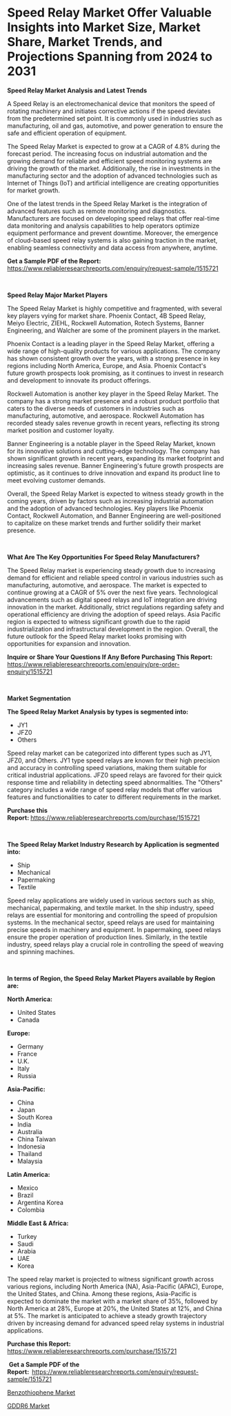 <p><h1>Speed Relay Market Offer Valuable Insights into Market Size, Market Share, Market Trends, and Projections Spanning from 2024 to 2031</h1></p><p><strong>Speed Relay Market Analysis and Latest Trends</strong></p>
<p><p>A Speed Relay is an electromechanical device that monitors the speed of rotating machinery and initiates corrective actions if the speed deviates from the predetermined set point. It is commonly used in industries such as manufacturing, oil and gas, automotive, and power generation to ensure the safe and efficient operation of equipment.</p><p>The Speed Relay Market is expected to grow at a CAGR of 4.8% during the forecast period. The increasing focus on industrial automation and the growing demand for reliable and efficient speed monitoring systems are driving the growth of the market. Additionally, the rise in investments in the manufacturing sector and the adoption of advanced technologies such as Internet of Things (IoT) and artificial intelligence are creating opportunities for market growth.</p><p>One of the latest trends in the Speed Relay Market is the integration of advanced features such as remote monitoring and diagnostics. Manufacturers are focused on developing speed relays that offer real-time data monitoring and analysis capabilities to help operators optimize equipment performance and prevent downtime. Moreover, the emergence of cloud-based speed relay systems is also gaining traction in the market, enabling seamless connectivity and data access from anywhere, anytime.</p></p>
<p><strong>Get a Sample PDF of the Report:&nbsp;</strong> <a href="https://www.reliableresearchreports.com/enquiry/request-sample/1515721">https://www.reliableresearchreports.com/enquiry/request-sample/1515721</a></p>
<p>&nbsp;</p>
<p><strong>Speed Relay Major Market Players</strong></p>
<p><p>The Speed Relay Market is highly competitive and fragmented, with several key players vying for market share. Phoenix Contact, 4B Speed Relay, Meiyo Electric, ZIEHL, Rockwell Automation, Rotech Systems, Banner Engineering, and Walcher are some of the prominent players in the market.</p><p>Phoenix Contact is a leading player in the Speed Relay Market, offering a wide range of high-quality products for various applications. The company has shown consistent growth over the years, with a strong presence in key regions including North America, Europe, and Asia. Phoenix Contact's future growth prospects look promising, as it continues to invest in research and development to innovate its product offerings.</p><p>Rockwell Automation is another key player in the Speed Relay Market. The company has a strong market presence and a robust product portfolio that caters to the diverse needs of customers in industries such as manufacturing, automotive, and aerospace. Rockwell Automation has recorded steady sales revenue growth in recent years, reflecting its strong market position and customer loyalty.</p><p>Banner Engineering is a notable player in the Speed Relay Market, known for its innovative solutions and cutting-edge technology. The company has shown significant growth in recent years, expanding its market footprint and increasing sales revenue. Banner Engineering's future growth prospects are optimistic, as it continues to drive innovation and expand its product line to meet evolving customer demands.</p><p>Overall, the Speed Relay Market is expected to witness steady growth in the coming years, driven by factors such as increasing industrial automation and the adoption of advanced technologies. Key players like Phoenix Contact, Rockwell Automation, and Banner Engineering are well-positioned to capitalize on these market trends and further solidify their market presence.</p></p>
<p>&nbsp;</p>
<p><strong>What Are The Key Opportunities For Speed Relay Manufacturers?</strong></p>
<p><p>The Speed Relay market is experiencing steady growth due to increasing demand for efficient and reliable speed control in various industries such as manufacturing, automotive, and aerospace. The market is expected to continue growing at a CAGR of 5% over the next five years. Technological advancements such as digital speed relays and IoT integration are driving innovation in the market. Additionally, strict regulations regarding safety and operational efficiency are driving the adoption of speed relays. Asia Pacific region is expected to witness significant growth due to the rapid industrialization and infrastructural development in the region. Overall, the future outlook for the Speed Relay market looks promising with opportunities for expansion and innovation.</p></p>
<p><strong>Inquire or Share Your Questions If Any Before Purchasing This Report:</strong> <a href="https://www.reliableresearchreports.com/enquiry/pre-order-enquiry/1515721">https://www.reliableresearchreports.com/enquiry/pre-order-enquiry/1515721</a></p>
<p>&nbsp;</p>
<p><strong>Market Segmentation</strong></p>
<p><strong>The Speed Relay Market Analysis by types is segmented into:</strong></p>
<p><ul><li>JY1</li><li>JFZ0</li><li>Others</li></ul></p>
<p><p>Speed relay market can be categorized into different types such as JY1, JFZ0, and Others. JY1 type speed relays are known for their high precision and accuracy in controlling speed variations, making them suitable for critical industrial applications. JFZ0 speed relays are favored for their quick response time and reliability in detecting speed abnormalities. The "Others" category includes a wide range of speed relay models that offer various features and functionalities to cater to different requirements in the market.</p></p>
<p><strong>Purchase this Report:&nbsp;</strong><a href="https://www.reliableresearchreports.com/purchase/1515721">https://www.reliableresearchreports.com/purchase/1515721</a></p>
<p>&nbsp;</p>
<p><strong>The Speed Relay Market Industry Research by Application is segmented into:</strong></p>
<p><ul><li>Ship</li><li>Mechanical</li><li>Papermaking</li><li>Textile</li></ul></p>
<p><p>Speed relay applications are widely used in various sectors such as ship, mechanical, papermaking, and textile market. In the ship industry, speed relays are essential for monitoring and controlling the speed of propulsion systems. In the mechanical sector, speed relays are used for maintaining precise speeds in machinery and equipment. In papermaking, speed relays ensure the proper operation of production lines. Similarly, in the textile industry, speed relays play a crucial role in controlling the speed of weaving and spinning machines.</p></p>
<p>&nbsp;</p>
<p><strong>In terms of Region, the Speed Relay Market Players available by Region are:</strong></p>
<p>
    <p> <strong> North America: </strong>
        <ul>
            <li>United States</li>
            <li>Canada</li>
        </ul>
        </p> 
    <p> <strong> Europe: </strong>
        <ul>
            <li>Germany</li>
            <li>France</li>
            <li>U.K.</li>
            <li>Italy</li>
            <li>Russia</li>
        </ul>
        </p> 
    <p> <strong> Asia-Pacific: </strong>
        <ul>
            <li>China</li>
            <li>Japan</li>
            <li>South Korea</li>
            <li>India</li>
            <li>Australia</li>
            <li>China Taiwan</li>
            <li>Indonesia</li>
            <li>Thailand</li>
            <li>Malaysia</li>
        </ul>
        </p> 
    <p> <strong> Latin America: </strong>
        <ul>
            <li>Mexico</li>
            <li>Brazil</li>
            <li>Argentina Korea</li>
            <li>Colombia</li>
        </ul>
        </p> 
    <p> <strong> Middle East & Africa: </strong>
        <ul>
            <li>Turkey</li>
            <li>Saudi</li>
            <li>Arabia</li>
            <li>UAE</li>
            <li>Korea</li>
        </ul>
    </p>
    </p>
<p><p>The speed relay market is projected to witness significant growth across various regions, including North America (NA), Asia-Pacific (APAC), Europe, the United States, and China. Among these regions, Asia-Pacific is expected to dominate the market with a market share of 35%, followed by North America at 28%, Europe at 20%, the United States at 12%, and China at 5%. The market is anticipated to achieve a steady growth trajectory driven by increasing demand for advanced speed relay systems in industrial applications.</p></p>
<p><strong>Purchase this Report: </strong><a href="https://www.reliableresearchreports.com/purchase/1515721">https://www.reliableresearchreports.com/purchase/1515721</a></p>
<p>&nbsp;<strong>Get a Sample PDF of the Report:&nbsp;&nbsp;</strong><a href="https://www.reliableresearchreports.com/enquiry/request-sample/1515721">https://www.reliableresearchreports.com/enquiry/request-sample/1515721</a></p>
<p><strong></strong></p>
<p><p><a href="https://artistic-helicopter-ca9.notion.site/Benzothiophene-Market-Size-Growth-and-Forecast-from-2024-2031-2560093d72bd4567bc77eb3d7cf0de0c">Benzothiophene Market</a></p><p><a href="https://github.com/ChiragRp1/Market-Research-Report-List-4/blob/main/gddr6-market.md">GDDR6 Market</a></p></p>